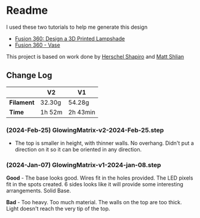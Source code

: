 # Readme

I used these two tutorials to help me generate this design

- [Fusion 360: Design a 3D Printed Lampshade](https://www.youtube.com/watch?v=3PnKBSOulwo)
- [Fusion 360 - Vase](https://www.youtube.com/watch?v=HAiG0uTcnSs)

This project is based on work done by [Herschel Shapiro](https://herschelshapiro.com/) and [Matt Shlian](https://www.mattshlian.com/)

## Change Log

|              | V2     | V1       |
|--------------|--------|----------|
| **Filament** | 32.30g | 54.28g   |
| **Time**     | 1h 52m | 2h 43min |

### (2024-Feb-25) GlowingMatrix-v2-2024-Feb-25.step

- The top is smaller in height, with thinner walls. No overhang. Didn't put a direction on it so it can be oriented in any direction.

### (2024-Jan-07) GlowingMatrix-v1-2024-jan-08.step

**Good** - The base looks good. Wires fit in the holes provided. The LED pixels fit in the spots created. 6 sides looks like it will provide some interesting arrangements. Solid Base.

**Bad** - Too heavy. Too much material. The walls on the top are too thick. Light doesn't reach the very tip of the top.
